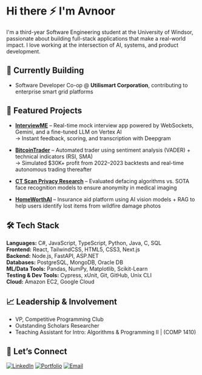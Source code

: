 # Hi there ⚡ I'm Avnoor

I'm a third-year Software Engineering student at the University of Windsor, passionate about building full-stack applications that make a real-world impact. I love working at the intersection of AI, systems, and product development.

## 🔧 Currently Building
- Software Developer Co-op @ **Utilismart Corporation**, contributing to enterprise smart grid platforms

## 🚀 Featured Projects

- [**InterviewME**](https://github.com/avnoor-ludhar/interview.me) – Real-time mock interview app powered by WebSockets, Gemini, and a fine-tuned LLM on Vertex AI  
  → Instant feedback, scoring, and transcription with Deepgram

- [**BitcoinTrader**](https://github.com/avnoor-ludhar/BitcoinTrader) – Automated trader using sentiment analysis (VADER) + technical indicators (RSI, SMA)  
  → Simulated $30K+ profit from 2022–2023 backtests and real-time autonomous trading thereafter
- [**CT Scan Privacy Research**](https://github.com/avnoor-ludhar/GlendorInternship_Summer2024) – Evaluated defacing algorithms vs. SOTA face recognition models to ensure anonymity in medical imaging
- [**HomeWorthAI**](https://github.com/wahamiyousef/HomeWorthAI) – Insurance aid platform using AI vision models + RAG to help users identify lost items from wildfire damage photos

## 🛠 Tech Stack

**Languages:** C#, JavaScript, TypeScript, Python, Java, C, SQL  
**Frontend:** React, TailwindCSS, HTML5, CSS3, Next.js  
**Backend:** Node.js, FastAPI, ASP.NET  
**Databases:** PostgreSQL, MongoDB, Oracle DB  
**ML/Data Tools:** Pandas, NumPy, Matplotlib, Scikit-Learn  
**Testing & Dev Tools:** Cypress, xUnit, Git, GitHub, Unix CLI  
**Cloud:** Amazon EC2, Google Cloud

## 📈 Leadership & Involvement
- VP, Competitive Programming Club  
- Outstanding Scholars Researcher  
- Teaching Assistant for Intro: Algorithms & Programming II | (COMP 1410)

## 🤝 Let’s Connect

[![LinkedIn](https://img.shields.io/badge/LinkedIn-Connect-blue?logo=linkedin)](https://www.linkedin.com/in/avnoor-ludhar-2028012a1/)   [![Portfolio](https://img.shields.io/badge/Website-Portfolio-black)](https://avnoorludhar.com/)   [![Email](https://img.shields.io/badge/Email-Contact-red)](mailto:ludhar1@uwindsor.ca)

